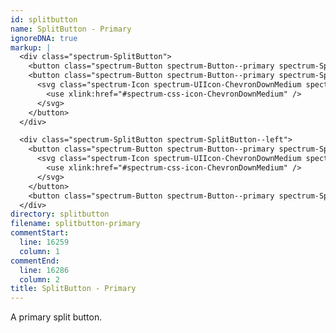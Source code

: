 ```yaml
---
id: splitbutton
name: SplitButton - Primary
ignoreDNA: true
markup: |
  <div class="spectrum-SplitButton">
    <button class="spectrum-Button spectrum-Button--primary spectrum-SplitButton-action">Split Button</button>
    <button class="spectrum-Button spectrum-Button--primary spectrum-SplitButton-trigger">
      <svg class="spectrum-Icon spectrum-UIIcon-ChevronDownMedium spectrum-SplitButton-icon" focusable="false" aria-hidden="true">
        <use xlink:href="#spectrum-css-icon-ChevronDownMedium" />
      </svg>
    </button>
  </div>

  <div class="spectrum-SplitButton spectrum-SplitButton--left">
    <button class="spectrum-Button spectrum-Button--primary spectrum-SplitButton-trigger">
      <svg class="spectrum-Icon spectrum-UIIcon-ChevronDownMedium spectrum-SplitButton-icon" focusable="false" aria-hidden="true">
        <use xlink:href="#spectrum-css-icon-ChevronDownMedium" />
      </svg>
    </button>
    <button class="spectrum-Button spectrum-Button--primary spectrum-SplitButton-action">Split Button</button>
  </div>
directory: splitbutton
filename: splitbutton-primary
commentStart:
  line: 16259
  column: 1
commentEnd:
  line: 16286
  column: 2
title: SplitButton - Primary
---
```

A primary split button.